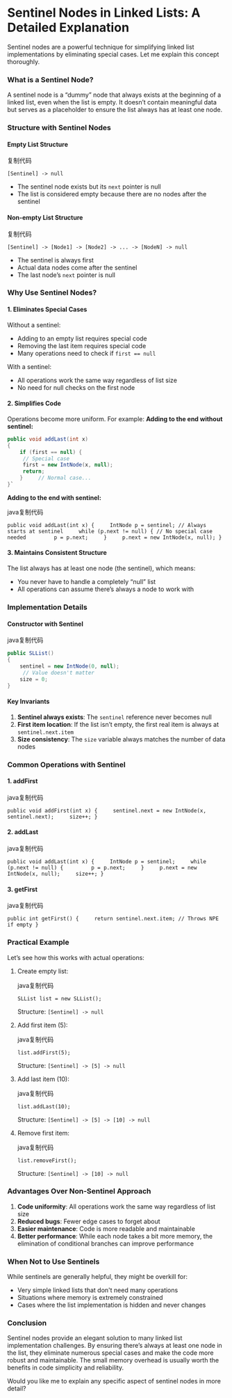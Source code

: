 # Sentinel Nodes in Linked Lists: A Detailed Explanation

Sentinel nodes are a powerful technique for simplifying linked list implementations by eliminating special cases. Let me explain this concept thoroughly.

### What is a Sentinel Node?

A sentinel node is a “dummy” node that always exists at the beginning of a linked list, even when the list is empty. It doesn’t contain meaningful data but serves as a placeholder to ensure the list always has at least one node.

### Structure with Sentinel Nodes

#### Empty List Structure

复制代码

`[Sentinel] -> null`

- The sentinel node exists but its `next` pointer is null
- The list is considered empty because there are no nodes after the sentinel

#### Non-empty List Structure

复制代码

`[Sentinel] -> [Node1] -> [Node2] -> ... -> [NodeN] -> null`

- The sentinel is always first
- Actual data nodes come after the sentinel
- The last node’s `next` pointer is null

### Why Use Sentinel Nodes?

#### 1. Eliminates Special Cases

Without a sentinel:

- Adding to an empty list requires special code
- Removing the last item requires special code
- Many operations need to check if `first == null`

With a sentinel:

- All operations work the same way regardless of list size
- No need for null checks on the first node

#### 2. Simplifies Code

Operations become more uniform. For example:
**Adding to the end without sentinel:**


```java
public void addLast(int x)
{     
	if (first == null) {
	 // Special case         
	 first = new IntNode(x, null);         
	 return;     
	}     // Normal case... 
}`
```

**Adding to the end with sentinel:**

java复制代码

`public void addLast(int x) {     IntNode p = sentinel; // Always starts at sentinel     while (p.next != null) { // No special case needed         p = p.next;     }     p.next = new IntNode(x, null); }`

#### 3. Maintains Consistent Structure

The list always has at least one node (the sentinel), which means:

- You never have to handle a completely “null” list
- All operations can assume there’s always a node to work with

### Implementation Details

#### Constructor with Sentinel

java复制代码

```java
public SLList() 
{     
	sentinel = new IntNode(0, null);
	 // Value doesn't matter     
	size = 0; 
}
```

#### Key Invariants

1. **Sentinel always exists**: The `sentinel` reference never becomes null
2. **First item location**: If the list isn’t empty, the first real item is always at `sentinel.next.item`
3. **Size consistency**: The `size` variable always matches the number of data nodes

### Common Operations with Sentinel

#### 1. addFirst

java复制代码

`public void addFirst(int x) {     sentinel.next = new IntNode(x, sentinel.next);     size++; }`

#### 2. addLast

java复制代码

`public void addLast(int x) {     IntNode p = sentinel;     while (p.next != null) {         p = p.next;     }     p.next = new IntNode(x, null);     size++; }`

#### 3. getFirst

java复制代码

`public int getFirst() {     return sentinel.next.item; // Throws NPE if empty }`

### Practical Example

Let’s see how this works with actual operations:

1. Create empty list:
    
    java复制代码
    
    `SLList list = new SLList();`
    
    Structure: `[Sentinel] -> null`
    
2. Add first item (5):
    
    java复制代码
    
    `list.addFirst(5);`
    
    Structure: `[Sentinel] -> [5] -> null`
    
3. Add last item (10):
    
    java复制代码
    
    `list.addLast(10);`
    
    Structure: `[Sentinel] -> [5] -> [10] -> null`
    
4. Remove first item:
    
    java复制代码
    
    `list.removeFirst();`
    
    Structure: `[Sentinel] -> [10] -> null`
    

### Advantages Over Non-Sentinel Approach

1. **Code uniformity**: All operations work the same way regardless of list size
2. **Reduced bugs**: Fewer edge cases to forget about
3. **Easier maintenance**: Code is more readable and maintainable
4. **Better performance**: While each node takes a bit more memory, the elimination of conditional branches can improve performance

### When Not to Use Sentinels

While sentinels are generally helpful, they might be overkill for:

- Very simple linked lists that don't need many operations
- Situations where memory is extremely constrained
- Cases where the list implementation is hidden and never changes

### Conclusion

Sentinel nodes provide an elegant solution to many linked list implementation challenges. By ensuring there’s always at least one node in the list, they eliminate numerous special cases and make the code more robust and maintainable. The small memory overhead is usually worth the benefits in code simplicity and reliability.

Would you like me to explain any specific aspect of sentinel nodes in more detail?